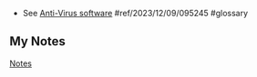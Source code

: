 - See [Anti-Virus software](anti-virus.md) #ref/2023/12/09/095245 #glossary 
## My Notes
[Notes](mynotes/anti-malware-notes.md)
